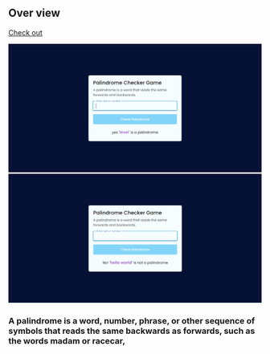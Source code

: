 ## Over view

[Check out](https://palindromegame.netlify.app/)

![Palindrome](./readmeImages/palindrome.png)
![Palindrome](./readmeImages/palindromeNo.png)

### A palindrome is a word, number, phrase, or other sequence of symbols that reads the same backwards as forwards, such as the words madam or racecar,
